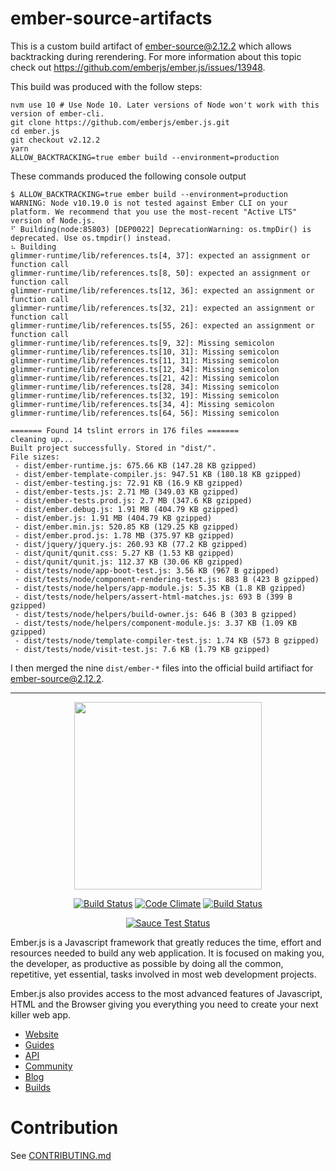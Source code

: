 # ember-source-artifacts

This is a custom build artifact of ember-source@2.12.2 which allows backtracking during rerendering.
For more information about this topic check out https://github.com/emberjs/ember.js/issues/13948.

This build was produced with the follow steps:

```
nvm use 10 # Use Node 10. Later versions of Node won't work with this version of ember-cli.
git clone https://github.com/emberjs/ember.js.git
cd ember.js
git checkout v2.12.2
yarn
ALLOW_BACKTRACKING=true ember build --environment=production
```

These commands produced the following console output

```
$ ALLOW_BACKTRACKING=true ember build --environment=production
WARNING: Node v10.19.0 is not tested against Ember CLI on your platform. We recommend that you use the most-recent "Active LTS" version of Node.js.
⠋ Building(node:85803) [DEP0022] DeprecationWarning: os.tmpDir() is deprecated. Use os.tmpdir() instead.
⠦ Building
glimmer-runtime/lib/references.ts[4, 37]: expected an assignment or function call
glimmer-runtime/lib/references.ts[8, 50]: expected an assignment or function call
glimmer-runtime/lib/references.ts[12, 36]: expected an assignment or function call
glimmer-runtime/lib/references.ts[32, 21]: expected an assignment or function call
glimmer-runtime/lib/references.ts[55, 26]: expected an assignment or function call
glimmer-runtime/lib/references.ts[9, 32]: Missing semicolon
glimmer-runtime/lib/references.ts[10, 31]: Missing semicolon
glimmer-runtime/lib/references.ts[11, 31]: Missing semicolon
glimmer-runtime/lib/references.ts[12, 34]: Missing semicolon
glimmer-runtime/lib/references.ts[21, 42]: Missing semicolon
glimmer-runtime/lib/references.ts[28, 34]: Missing semicolon
glimmer-runtime/lib/references.ts[32, 19]: Missing semicolon
glimmer-runtime/lib/references.ts[34, 4]: Missing semicolon
glimmer-runtime/lib/references.ts[64, 56]: Missing semicolon

======= Found 14 tslint errors in 176 files =======
cleaning up...
Built project successfully. Stored in "dist/".
File sizes:
 - dist/ember-runtime.js: 675.66 KB (147.28 KB gzipped)
 - dist/ember-template-compiler.js: 947.51 KB (180.18 KB gzipped)
 - dist/ember-testing.js: 72.91 KB (16.9 KB gzipped)
 - dist/ember-tests.js: 2.71 MB (349.03 KB gzipped)
 - dist/ember-tests.prod.js: 2.7 MB (347.6 KB gzipped)
 - dist/ember.debug.js: 1.91 MB (404.79 KB gzipped)
 - dist/ember.js: 1.91 MB (404.79 KB gzipped)
 - dist/ember.min.js: 520.85 KB (129.25 KB gzipped)
 - dist/ember.prod.js: 1.78 MB (375.97 KB gzipped)
 - dist/jquery/jquery.js: 260.93 KB (77.2 KB gzipped)
 - dist/qunit/qunit.css: 5.27 KB (1.53 KB gzipped)
 - dist/qunit/qunit.js: 112.37 KB (30.06 KB gzipped)
 - dist/tests/node/app-boot-test.js: 3.56 KB (967 B gzipped)
 - dist/tests/node/component-rendering-test.js: 883 B (423 B gzipped)
 - dist/tests/node/helpers/app-module.js: 5.35 KB (1.8 KB gzipped)
 - dist/tests/node/helpers/assert-html-matches.js: 693 B (399 B gzipped)
 - dist/tests/node/helpers/build-owner.js: 646 B (303 B gzipped)
 - dist/tests/node/helpers/component-module.js: 3.37 KB (1.09 KB gzipped)
 - dist/tests/node/template-compiler-test.js: 1.74 KB (573 B gzipped)
 - dist/tests/node/visit-test.js: 7.6 KB (1.79 KB gzipped)
```

I then merged the nine `dist/ember-*` files into the official build artifiact for ember-source@2.12.2.

---

<p align="center">
  <a href="http://emberjs.com"><img width="300" src="http://emberjs.com/images/brand/ember_Ember-Light.png"></a>
</p>

<p align="center">
  <a href="http://travis-ci.org/emberjs/ember.js"><img src="https://secure.travis-ci.org/emberjs/ember.js.svg?branch=master" alt="Build Status"></a>
  <a href="https://codeclimate.com/github/emberjs/ember.js"><img src="https://codeclimate.com/github/emberjs/ember.js.svg" alt="Code Climate"></a>
  <a href="https://ember-community-slackin.herokuapp.com"><img src="https://ember-community-slackin.herokuapp.com/badge.svg" alt="Build Status"></a>
</p>

<p align="center">
  <a href="https://saucelabs.com/u/ember-ci"><img src="https://saucelabs.com/browser-matrix/ember-ci.svg" alt="Sauce Test Status"></a>
</p>

Ember.js is a Javascript framework that greatly reduces the time, effort and resources needed
to build any web application. It is focused on making you, the developer, as productive as possible by doing all the common, repetitive, yet essential, tasks involved in most web development projects.

Ember.js also provides access to the most advanced features of Javascript, HTML and the Browser giving you everything you need to create your next killer web app.

- [Website](http://emberjs.com)
- [Guides](http://guides.emberjs.com)
- [API](http://emberjs.com/api)
- [Community](http://emberjs.com/community)
- [Blog](http://emberjs.com/blog)
- [Builds](http://emberjs.com/builds)

# Contribution

See [CONTRIBUTING.md](https://github.com/emberjs/ember.js/blob/master/CONTRIBUTING.md)
